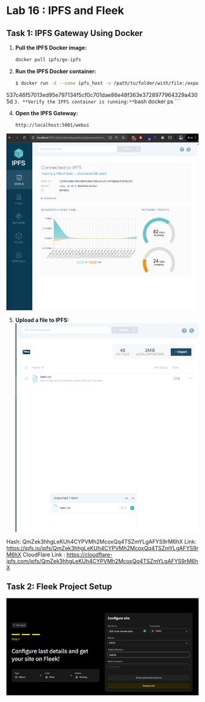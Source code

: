 # Lab 16 : IPFS and Fleek

## Task 1: IPFS Gateway Using Docker

1. **Pull the IPFS Docker image:**
    ```bash
    docker pull ipfs/go-ipfs
    ```

2. **Run the IPFS Docker container:**
    ```bash
    $ docker run -d --name ipfs_host -v /path/to/folder/with/file:/export -v ipfs_data:/data/ipfs -p 8080:8080 -p 4001:4001 -p 5001:5001 ipfs/go-ipfs
537c46f57013ed95e797134f5cf0c701dae86e48f363e3728977964329a4305d
    ```
3. **Verify the IPFS container is running:**
    ```bash
    docker ps
    ```

4. **Open the IPFS Gateway:**
    ```bash
    http://localhost:5001/webui
    ```
![alt text](screenshots/webui.png)

5. **Upload a file to IPFS:**
![alt text](screenshots/file.png)

Hash: QmZek3hhgLeKUh4CYPVMh2McoxQq4TSZmYLgAFYS9rM6hX
Link: https://ipfs.io/ipfs/QmZek3hhgLeKUh4CYPVMh2McoxQq4TSZmYLgAFYS9rM6hX
CloudFlare Link : https://cloudflare-ipfs.com/ipfs/QmZek3hhgLeKUh4CYPVMh2McoxQq4TSZmYLgAFYS9rM6hX

## Task 2: Fleek Project Setup

![alt text](screenshots/fleek-setup.png)